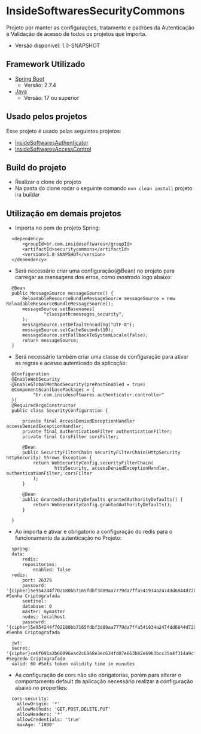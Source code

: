 
# InsideSoftwaresSecurityCommons


Projeto por manter as configurações, tratamento e padrões da Autenticação e Validação de acesso de todos os projetos que importa.
* Versão disponivel: 1.0-SNAPSHOT

## Framework Utilizado

* [Spring Boot]('https://spring.io/projects/spring-boot')
  * Versão: 2.7.4
* [Java]('https://www.java.com/pt-BR/')
  * Versão: 17 ou superior

## Usado pelos projetos

Esse projeto é usado pelas seguintes projetos:

- [InsideSoftwaresAuthenticator]('https://github.com/InsideSoftwares/InsideSoftwaresAuthenticator') 
- [InsideSoftwaresAccessControl]('https://github.com/InsideSoftwares/access_control_back')

## Build do projeto

  * Realizar o clone do projeto
  * Na pasta do clone rodar o seguinte comando ``` mvn clean install ``` projeto ira buildar

## Utilização em demais projetos

  * Importa no pom do projeto Spring: 
  ```
    <dependency>
        <groupId>br.com.insidesoftwares</groupId>
        <artifactId>securitycommons</artifactId>
        <version>1.0-SNAPSHOT</version>
    </dependency>
  ```

  * Será necessário criar uma configuração(@Bean) no projeto para carregar as mensagens dos erros, como mostrado logo abaixo:
  ```
    @Bean
    public MessageSource messageSource() {
        ReloadableResourceBundleMessageSource messageSource = new ReloadableResourceBundleMessageSource();
        messageSource.setBasenames(
                "classpath:messages_security",
        );
        messageSource.setDefaultEncoding("UTF-8");
        messageSource.setCacheSeconds(10);
        messageSource.setFallbackToSystemLocale(false);
        return messageSource;
    }
  ```
  * Será necessário também criar uma classe de configuração para ativar as regras e acesso autenticado da aplicação:
  ```
    @Configuration
    @EnableWebSecurity
    @EnableGlobalMethodSecurity(prePostEnabled = true)
    @ComponentScan(basePackages = {
            "br.com.insidesoftwares.authenticator.controller"
    })
    @RequiredArgsConstructor
    public class SecurityConfiguration {

        private final AccessDeniedExceptionHandler accessDeniedExceptionHandler;
        private final AuthenticationFilter authenticationFilter;
        private final CorsFilter corsFilter;

        @Bean
        public SecurityFilterChain securityFilterChain(HttpSecurity httpSecurity) throws Exception {
            return WebSecurityConfig.securityFilterChain(
                    httpSecurity, accessDeniedExceptionHandler, authenticationFilter, corsFilter
            );
        }

        @Bean
        public GrantedAuthorityDefaults grantedAuthorityDefaults() {
            return WebSecurityConfig.grantedAuthorityDefaults();
        }

    }
  ```
  * Ao importa e ativar e obrigatorio a configuração do redis para o funcionamento da autenticação no Projeto:
  ```
    spring:
    data:
        redis:
        repositories:
            enabled: false
    redis:
        port: 26379
        passowrd: '{cipher}5e954244f702180bb7165fdbf3d89aa7779da7ffa541934a2474dd6844d72065' #Senha Criptografada
        sentinel:
        database: 0
        master: mymaster
        nodes: localhost
        passowrd: '{cipher}5e954244f702180bb7165fdbf3d89aa7779da7ffa541934a2474dd6844d72065' #Senha Criptografada

    jwt:
    secret: '{cipher}ce6f091a2b60096ead2c6968e3ec634fd87e863b82e69b3bcc35a4f314a9cf4fc5cc249e6b1a80c9ff6a2e988b8593757f0bdd43cdea45687d433b955033b6bce8bdca1e1fe859f376fff307f7fda93f9368741e259ad2defb1672b1e4fb4017c35f71da3aa177818f760582327a26ee' #Segredo Criptografado
    valid: 60 #Sets token validity time in minutes 
  ``` 
  * As configuração de cors não são obrigatorias, porém para alterar o comportamento default da aplicação necessário realizar a configuração abaixo no properties:
  ```
    cors-security:
      allowOrigin: '*'
      allowMethods: 'GET,POST,DELETE,PUT'
      allowHeaders: '*'
      allowCredentials: 'true' 
      maxAge: '1800' 
  ``` 